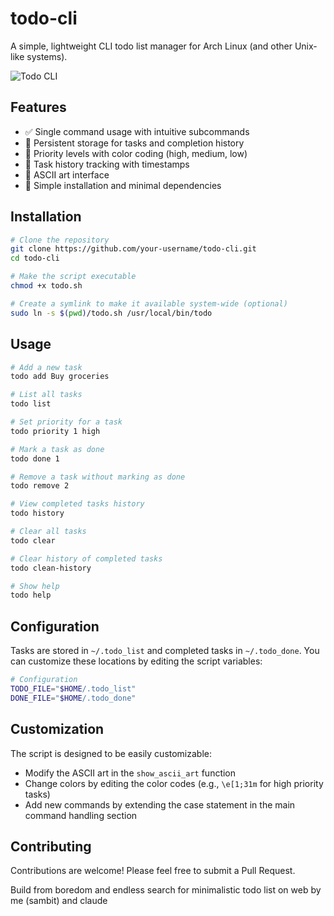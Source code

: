# todo-cli

A simple, lightweight CLI todo list manager for Arch Linux (and other Unix-like systems).

![Todo CLI](https://raw.githubusercontent.com/your-username/todo-cli/main/screenshots/todo-cli.png)

## Features

- ✅ Single command usage with intuitive subcommands
- 🔄 Persistent storage for tasks and completion history
- 🚦 Priority levels with color coding (high, medium, low)
- 📝 Task history tracking with timestamps
- 🎨 ASCII art interface
- 🔧 Simple installation and minimal dependencies

## Installation

```bash
# Clone the repository
git clone https://github.com/your-username/todo-cli.git
cd todo-cli

# Make the script executable
chmod +x todo.sh

# Create a symlink to make it available system-wide (optional)
sudo ln -s $(pwd)/todo.sh /usr/local/bin/todo
```

## Usage

```bash
# Add a new task
todo add Buy groceries

# List all tasks
todo list

# Set priority for a task
todo priority 1 high

# Mark a task as done
todo done 1

# Remove a task without marking as done
todo remove 2

# View completed tasks history
todo history

# Clear all tasks
todo clear

# Clear history of completed tasks
todo clean-history

# Show help
todo help
```

## Configuration

Tasks are stored in `~/.todo_list` and completed tasks in `~/.todo_done`. You can customize these locations by editing the script variables:

```bash
# Configuration
TODO_FILE="$HOME/.todo_list"
DONE_FILE="$HOME/.todo_done"
```

## Customization

The script is designed to be easily customizable:

- Modify the ASCII art in the `show_ascii_art` function
- Change colors by editing the color codes (e.g., `\e[1;31m` for high priority tasks)
- Add new commands by extending the case statement in the main command handling section

## Contributing

Contributions are welcome! Please feel free to submit a Pull Request.

Build from boredom and endless search for minimalistic todo list on web by me (sambit) and claude
